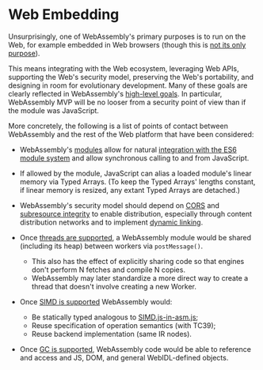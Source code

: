 # Web Embedding

Unsurprisingly, one of WebAssembly's primary purposes is to run on the Web,
for example embedded in Web browsers (though this is
[not its only purpose](NonWeb.md)).

This means integrating with the Web ecosystem, leveraging Web APIs, supporting
the Web's security model, preserving the Web's portability, and designing in
room for evolutionary development. Many of these goals are clearly
reflected in WebAssembly's [high-level goals](HighLevelGoals.md). In
particular, WebAssembly MVP will be no looser from a security point of view
than if the module was JavaScript.

More concretely, the following is a list of points of contact between WebAssembly
and the rest of the Web platform that have been considered:

* WebAssembly's [modules](Modules.md) allow for natural [integration with
  the ES6 module system](Modules.md#integration-with-es6-modules) and allow
  synchronous calling to and from JavaScript.
* If allowed by the module, JavaScript can alias a loaded module's linear
  memory via Typed Arrays. (To keep the Typed Arrays' lengths constant,
  if linear memory is resized, any extant Typed Arrays are detached.)
* WebAssembly's security model should depend on [CORS][] and
  [subresource integrity][] to enable distribution, especially through content
  distribution networks and to implement
  [dynamic linking](DynamicLinking.md).
* Once [threads are supported](PostMVP.md#threads), a WebAssembly module would
  be shared (including its heap) between workers via `postMessage()`.
  - This also has the effect of explicitly sharing code so that engines don't
    perform N fetches and compile N copies.
  - WebAssembly may later standardize a more direct way to create a thread that
    doesn't involve creating a new Worker.
* Once [SIMD is supported](PostMVP.md#fixed-width-simd) WebAssembly would:
  - Be statically typed analogous to [SIMD.js-in-asm.js][];
  - Reuse specification of operation semantics (with TC39);
  - Reuse backend implementation (same IR nodes).
* Once [GC is supported](GC.md), WebAssembly code would be able to reference
  and access and JS, DOM, and general WebIDL-defined objects.

  [CORS]: https://www.w3.org/TR/cors/
  [subresource integrity]: https://www.w3.org/TR/SRI/
  [SIMD.js-in-asm.js]: http://discourse.specifiction.org/t/request-for-comments-simd-js-in-asm-js
  
